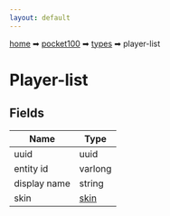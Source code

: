 ```yaml
---
layout: default
---
```


[home](/) ➡ [pocket100](/protocol/pocket100) ➡ [types](/protocol/pocket100/types) ➡ player-list

# Player-list

## Fields

Name | Type
---|---
uuid | uuid
entity id | varlong
display name | string
skin | [skin](/protocol/pocket100/types/skin)

